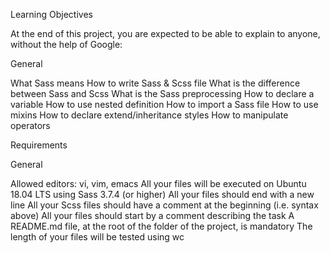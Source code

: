 Learning Objectives

At the end of this project, you are expected to be able to explain to anyone, without the help of Google:

General

What Sass means
How to write Sass & Scss file
What is the difference between Sass and Scss
What is the Sass preprocessing
How to declare a variable
How to use nested definition
How to import a Sass file
How to use mixins
How to declare extend/inheritance styles
How to manipulate operators

Requirements

General

Allowed editors: vi, vim, emacs
All your files will be executed on Ubuntu 18.04 LTS using Sass 3.7.4 (or higher)
All your files should end with a new line
All your Scss files should have a comment at the beginning (i.e. syntax above)
All your files should start by a comment describing the task
A README.md file, at the root of the folder of the project, is mandatory
The length of your files will be tested using wc
